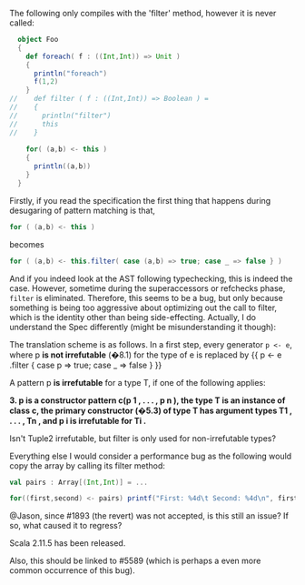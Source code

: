 The following only compiles with the 'filter' method, however it is never called:

```scala
  object Foo
  {
    def foreach( f : ((Int,Int)) => Unit ) 
    {
      println("foreach")
      f(1,2)
    }
//    def filter ( f : ((Int,Int)) => Boolean ) =
//    {
//      println("filter")
//      this
//    }
  
    for( (a,b) <- this )
    {
      println((a,b))
    }  
  }
```
Firstly, if you read the specification the first thing that happens during desugaring of pattern matching is that, 
```scala
for ( (a,b) <- this )
```
becomes
```scala
for ( (a,b) <- this.filter( case (a,b) => true; case _ => false } )
```
And if you indeed look at the AST following typechecking, this is indeed the case.  However, sometime during the superaccessors or refchecks phase, `filter` is eliminated.  Therefore, this seems to be a bug, but only because something is being too aggressive about optimizing out the call to filter, which is the identity other than being side-effecting.
Actually, I do understand the Spec differently (might be misunderstanding it though):

The translation scheme is as follows. In a first step, every generator `p <- e`, where
p **is not irrefutable** (�8.1) for the type of e is replaced by
  {{ p <- e .filter { case p => true; case _ => false } }}

A pattern p **is irrefutable** for a type T, if one of the following applies:

**3. p is a constructor pattern c(p 1 , . . . , p n ), the type T is an instance of class c, the primary constructor (�5.3) of type T has argument types T1 , . . . , Tn , and p i is irrefutable for Ti .**

Isn't Tuple2 irrefutable, but filter is only used for non-irrefutable types?  


Everything else I would consider a performance bug as the following would copy the array by calling its filter method:

```scala
val pairs : Array[(Int,Int)] = ...

for((first,second) <- pairs) printf("First: %4d\t Second: %4d\n", first, second)
```
@Jason, since #1893 (the revert) was not accepted, is this still an issue?
If so, what caused it to regress?

Scala 2.11.5 has been released.

Also, this should be linked to #5589 (which is perhaps a even more common occurrence of this bug).
